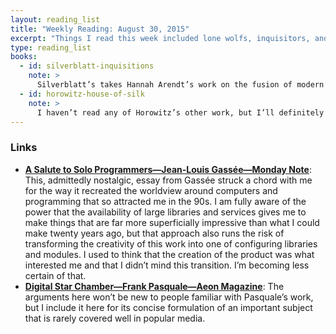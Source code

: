```yaml
---
layout: reading_list
title: "Weekly Reading: August 30, 2015"
excerpt: "Things I read this week included lone wolfs, inquisitors, and murders."
type: reading_list
books:
  - id: silverblatt-inquisitions
    note: >
      Silverblatt’s takes Hannah Arendt’s work on the fusion of modern racism and bureaucracy at the foundation of Nazi Germany as the point of departure for her exploration of ‘race thinking’ in colonial Peru. Arendt, as is typical of most discussions of colonialism and imperialism, cites the nineteenth-century French and British examples as the peculiarly modern inspirations for twentieth century. Silverblatt, however, presents the Inquisition as an inherently modern institution, both in the complexity of its bureaucratic logistics and in its racialized logics, that predates these examples by several centuries. At first glance, this stance might be understood as one more refutation of the Black Legend; however, revisionist responses to that old trope are most frequently concerned with refurbishing the Spanish image. The conseequences of Silverblatt’s argument go deeper. The sophistication of the Inquisition’s bureaucratic apparatus was an impressive accomplishment not often associated with standard histories of the Spanish empire, sure, and Anglophone North Americans should have a more thorough awareness of the Hispanic legacies of their continent. Beyond that, though, the racial dynamics that organized the Inquisition in Peru demonstrates how thoroughly race thinking and white supremacy have ordered American societies from the very beginning of the modern state.
  - id: horowitz-house-of-silk
    note: >
      I haven’t read any of Horowitz’s other work, but I’ll definitely now at least read his other Holmes novel if not more. I was hesitant, but I think he’s actually captured the voice of the original very well, and the few contemporary updates—a lamentation from Watson that Mrs. Hudson gets such short shrift in his early work, for example—are both happily lighthanded and show an affection and understanding for the originals.
---
```


### Links

- [**A Salute to Solo Programmers—Jean-Louis Gassée—Monday Note**](http://www.mondaynote.com/2015/08/24/a-salute-to-solo-programmers/): This, admittedly nostalgic, essay from Gassée struck a chord with me for the way it recreated the worldview around computers and programming that so attracted me in the 90s. I am fully aware of the power that the availability of large libraries and services gives me to make things that are far more superficially impressive than what I could make twenty years ago, but that approach also runs the risk of transforming the creativity of this work into one of configuring libraries and modules. I used to think that the creation of the product was what interested me and that I didn’t mind this transition. I’m becoming less certain of that.
- [**Digital Star Chamber—Frank Pasquale—Aeon Magazine**](http://aeon.co/magazine/technology/judge-jury-and-executioner-the-unaccountable-algorithm/): The arguments here won’t be new to people familiar with Pasquale’s work, but I include it here for its concise formulation of an important subject that is rarely covered well in popular media.
